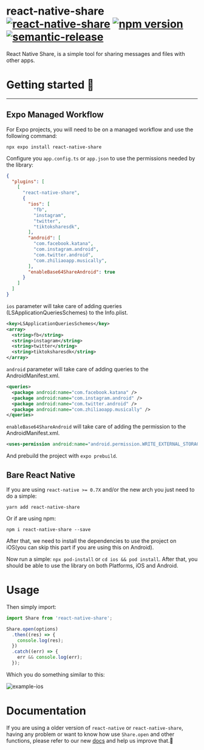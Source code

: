 # react-native-share [![react-native-share](https://circleci.com/gh/react-native-share/react-native-share.svg?style=svg)](https://app.circleci.com/pipelines/github/react-native-share/react-native-share) [![npm version](https://badge.fury.io/js/react-native-share.svg)](http://badge.fury.io/js/react-native-share) [![semantic-release](https://img.shields.io/badge/%20%20%F0%9F%93%A6%F0%9F%9A%80-semantic--release-e10079.svg)](https://github.com/semantic-release/semantic-release)

React Native Share, is a simple tool for sharing messages and files with other apps.

# Getting started 🚀

---

## Expo Managed Workflow

For Expo projects, you will need to be on a managed workflow and use the following command:

```shell
npx expo install react-native-share
```

Configure you `app.config.ts` or `app.json` to use the permissions needed by the library:

```json
{
  "plugins": [
    [
      "react-native-share",
      {
        "ios": [
          "fb",
          "instagram",
          "twitter",
          "tiktoksharesdk",
        ],
        "android": [
          "com.facebook.katana",
          "com.instagram.android",
          "com.twitter.android",
          "com.zhiliaoapp.musically",
        ],
        "enableBase64ShareAndroid": true
      }
    ]
  ]
}
```

`ios` parameter will take care of adding queries (LSApplicationQueriesSchemes) to the Info.plist.

```xml
<key>LSApplicationQueriesSchemes</key>
<array>
  <string>fb</string>
  <string>instagram</string>
  <string>twitter</string>
  <string>tiktoksharesdk</string>
</array>
```

`android` parameter will take care of adding queries to the AndroidManifest.xml.

```xml
<queries>
  <package android:name="com.facebook.katana" />
  <package android:name="com.instagram.android" />
  <package android:name="com.twitter.android" />
  <package android:name="com.zhiliaoapp.musically" />
</queries>
```

`enableBase64ShareAndroid` will take care of adding the permission to the AndroidManifest.xml.

```xml
<uses-permission android:name="android.permission.WRITE_EXTERNAL_STORAGE" />
```

And prebuild the project with `expo prebuild`.

## Bare React Native

If you are using `react-native >= 0.7X` and/or the new arch you just need to do a simple:

```shell
yarn add react-native-share
```

Or if are using npm:

```shell
npm i react-native-share --save
```

After that, we need to install the dependencies to use the project on iOS(you can skip this part if you are using this on Android).

Now run a simple: `npx pod-install` or `cd ios && pod install`. After that, you should be able to use the library on both Platforms, iOS and Android.

# Usage

Then simply import:

```js
import Share from 'react-native-share';

Share.open(options)
  .then((res) => {
    console.log(res);
  })
  .catch((err) => {
    err && console.log(err);
  });
```

Which you do something similar to this:

![example-ios](website/static/img/assets-docs/ios-readme-example.gif)

# Documentation

If you are using a older version of `react-native` or `react-native-share`, having any problem or want to know how use `Share.open` and other functions, please refer to our new [docs](https://react-native-share.github.io/react-native-share) and help us improve that.🚀
